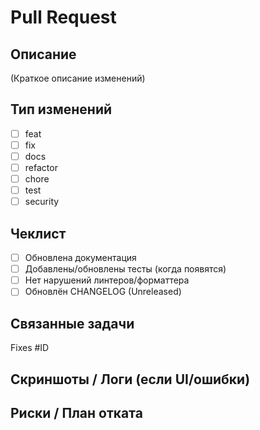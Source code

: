 # Pull Request

## Описание

(Краткое описание изменений)

## Тип изменений

- [ ] feat
- [ ] fix
- [ ] docs
- [ ] refactor
- [ ] chore
- [ ] test
- [ ] security

## Чеклист

- [ ] Обновлена документация
- [ ] Добавлены/обновлены тесты (когда появятся)
- [ ] Нет нарушений линтеров/форматтера
- [ ] Обновлён CHANGELOG (Unreleased)

## Связанные задачи

Fixes #ID

## Скриншоты / Логи (если UI/ошибки)

## Риски / План отката
